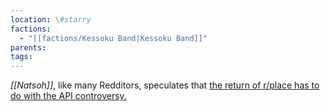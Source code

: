 ```yaml
---
location: \#starry
factions:
  - "[[factions/Kessoku Band|Kessoku Band]]"
parents: 
tags:
---
```

*[[Natsoh]]*, like many Redditors, speculates that [the return of r/place has to do with the API controversy.](https://discord.com/channels/1093664259273130084/1093664259273130087/1131584686599192737)
